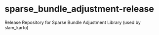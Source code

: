 sparse_bundle_adjustment-release
================================

Release Repository for Sparse Bundle Adjustment Library (used by slam_karto)
